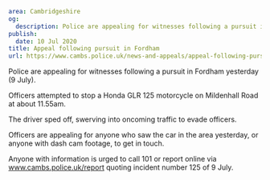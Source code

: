 ```yaml
area: Cambridgeshire
og:
  description: Police are appealing for witnesses following a pursuit in Fordham yesterday (9 July).
publish:
  date: 10 Jul 2020
title: Appeal following pursuit in Fordham
url: https://www.cambs.police.uk/news-and-appeals/appeal-following-pursuit-in-fordham
```

Police are appealing for witnesses following a pursuit in Fordham yesterday (9 July).

Officers attempted to stop a Honda GLR 125 motorcycle on Mildenhall Road at about 11.55am.

The driver sped off, swerving into oncoming traffic to evade officers.

Officers are appealing for anyone who saw the car in the area yesterday, or anyone with dash cam footage, to get in touch.

Anyone with information is urged to call 101 or report online via www.cambs.police.uk/report quoting incident number 125 of 9 July.
